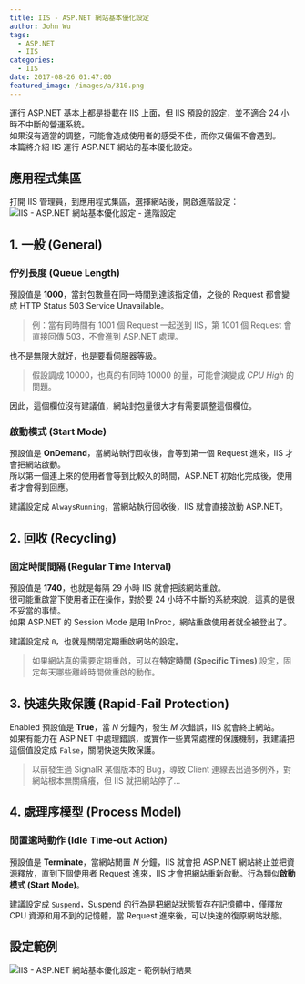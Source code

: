 ```yaml
---
title: IIS - ASP.NET 網站基本優化設定
author: John Wu
tags:
  - ASP.NET
  - IIS
categories:
  - IIS
date: 2017-08-26 01:47:00
featured_image: /images/a/310.png
---
```


運行 ASP.NET 基本上都是掛載在 IIS 上面，但 IIS 預設的設定，並不適合 24 小時不中斷的營運系統。  
如果沒有適當的調整，可能會造成使用者的感受不佳，而你又偏偏不會遇到。  
本篇將介紹 IIS 運行 ASP.NET 網站的基本優化設定。

<!-- more -->

## 應用程式集區 

打開 IIS 管理員，到應用程式集區，選擇網站後，開啟進階設定：
![IIS - ASP.NET 網站基本優化設定 - 進階設定](/images/a/310.png)

## 1. 一般 (General)

### 佇列長度 (Queue Length)

預設值是 **1000**，當封包數量在同一時間到達該指定值，之後的 Request 都會變成 HTTP Status 503 Service Unavailable。  
> 例：當有同時間有 1001 個 Request 一起送到 IIS，第 1001 個 Request 會直接回傳 503，不會進到 ASP.NET 處理。  

也不是無限大就好，也是要看伺服器等級。  
> 假設調成 10000，也真的有同時 10000 的量，可能會演變成 *CPU High* 的問題。  

因此，這個欄位沒有建議值，網站封包量很大才有需要調整這個欄位。

### 啟動模式 (Start Mode)

預設值是 **OnDemand**，當網站執行回收後，會等到第一個 Request 進來，IIS 才會把網站啟動。  
所以第一個連上來的使用者會等到比較久的時間，ASP.NET 初始化完成後，使用者才會得到回應。  

建議設定成 `AlwaysRunning`，當網站執行回收後，IIS 就會直接啟動 ASP.NET。

## 2. 回收 (Recycling)

### 固定時間間隔 (Regular Time Interval)

預設值是 **1740**，也就是每隔 29 小時 IIS 就會把該網站重啟。  
很可能重啟當下使用者正在操作，對於要 24 小時不中斷的系統來說，這真的是很不妥當的事情。  
如果 ASP.NET 的 Session Mode 是用 InProc，網站重啟使用者就全被登出了。  

建議設定成 `0`，也就是關閉定期重啟網站的設定。  

> 如果網站真的需要定期重啟，可以在**特定時間 (Specific Times)** 設定，固定每天哪些離峰時間做重啟的動作。

## 3. 快速失敗保護 (Rapid-Fail Protection)

Enabled 預設值是 **True**，當 *N* 分鐘內，發生 *M* 次錯誤，IIS 就會終止網站。  
如果有能力在 ASP.NET 中處理錯誤，或實作一些異常處裡的保護機制，我建議把這個值設定成 `False`，關閉快速失敗保護。  

> 以前發生過 SignalR 某個版本的 Bug，導致 Client 連線丟出過多例外，對網站根本無關痛癢，但 IIS 就把網站停了...  

## 4. 處理序模型 (Process Model)

### 閒置逾時動作 (Idle Time-out Action)

預設值是 **Terminate**，當網站閒置 *N* 分鐘，IIS 就會把 ASP.NET 網站終止並把資源釋放，直到下個使用者 Request 進來，IIS 才會把網站重新啟動。行為類似**啟動模式 (Start Mode)**。

建議設定成 `Suspend`，Suspend 的行為是把網站狀態暫存在記憶體中，僅釋放 CPU 資源和用不到的記憶體，當 Request 進來後，可以快速的復原網站狀態。

## 設定範例

![IIS - ASP.NET 網站基本優化設定 - 範例執行結果](/images/a/311.png)

